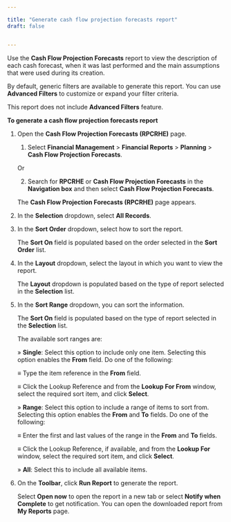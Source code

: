 ```yaml
---

title: "Generate cash flow projection forecasts report"
draft: false


---
```


Use the **Cash Flow Projection Forecasts** report to view the description of each cash forecast, when it was last performed and the main assumptions that were used during its creation.

By default, generic filters are available to generate this report. You can use **Advanced Filters** to customize or expand your filter criteria.

This report does not include **Advanced Filters** feature.

**To generate a cash flow projection forecasts report**

1.  Open the **Cash Flow Projection Forecasts (RPCRHE)** page.

    1.  Select **Financial Management** \> **Financial Reports** \> **Planning** \> **Cash Flow Projection Forecasts**.

    Or

    2.  Search for **RPCRHE** or **Cash Flow Projection Forecasts** in the **Navigation box** and then select **Cash Flow Projection Forecasts**.

       The **Cash Flow Projection Forecasts (RPCRHE)** page appears.

2.  In the **Selection** dropdown, select **All Records**.

3.  In the **Sort Order** dropdown, select how to sort the report.

    The **Sort On** field is populated based on the order selected in the **Sort Order** list.

4.  In the **Layout** dropdown, select the layout in which you want to view the report.

    The **Layout** dropdown is populated based on the type of report selected in the **Selection** list.

5.  In the **Sort Range** dropdown, you can sort the information.

    The **Sort On** field is populated based on the type of report selected in the **Selection** list.

    The available sort ranges are:

    » **Single**: Select this option to include only one item. Selecting this option enables the **From** field. Do one of the following:

    ≡ Type the item reference in the **From** field.

    ≡ Click the Lookup Reference and from the **Lookup For From** window, select the required sort item, and click **Select**.

    » **Range**: Select this option to include a range of items to sort from. Selecting this option enables the **From** and **To** fields. Do one of the following:

    ≡ Enter the first and last values of the range in the **From** and **To** fields.

    ≡ Click the Lookup Reference, if available, and from the **Lookup For** window, select the required sort item, and click **Select**.

    » **All**: Select this to include all available items.

6.  On the **Toolbar**, click **Run Report** to generate the report.

    Select **Open now** to open the report in a new tab or select **Notify when Complete** to get notification. You can open the downloaded report from **My Reports** page.
